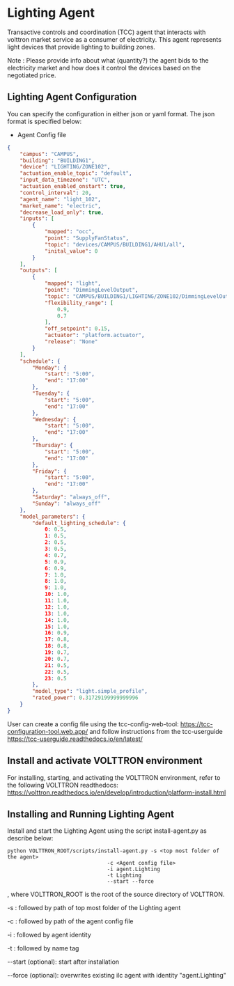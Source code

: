 # Lighting Agent

Transactive controls and coordination (TCC) agent that interacts with volttron market service
 as a consumer of electricity. This agent represents light devices that provide lighting to building zones.

Note :
Please provide info about what (quantity?) the agent bids to the electricity market and how does it control
 the devices based on the negotiated price. 

## Lighting Agent Configuration

You can specify the configuration in either json or yaml format. The json format is specified below:

* Agent Config file 

```` json
{
    "campus": "CAMPUS", 
    "building": "BUILDING1",
    "device": "LIGHTING/ZONE102",
    "actuation_enable_topic": "default", 
    "input_data_timezone": "UTC", 
    "actuation_enabled_onstart": true, 
    "control_interval": 20, 
    "agent_name": "light_102", 
    "market_name": "electric",
    "decrease_load_only": true,
    "inputs": [
        {
            "mapped": "occ", 
            "point": "SupplyFanStatus", 
            "topic": "devices/CAMPUS/BUILDING1/AHU1/all", 
            "inital_value": 0
        }
    ], 
    "outputs": [
        {
            "mapped": "light", 
            "point": "DimmingLevelOutput", 
            "topic": "CAMPUS/BUILDING1/LIGHTING/ZONE102/DimmingLevelOutput", 
            "flexibility_range": [
                0.9, 
                0.7
            ], 
            "off_setpoint": 0.15, 
            "actuator": "platform.actuator", 
            "release": "None"
        }
    ], 
    "schedule": {
        "Monday": {
            "start": "5:00", 
            "end": "17:00"
        }, 
        "Tuesday": {
            "start": "5:00", 
            "end": "17:00"
        }, 
        "Wednesday": {
            "start": "5:00", 
            "end": "17:00"
        }, 
        "Thursday": {
            "start": "5:00", 
            "end": "17:00"
        }, 
        "Friday": {
            "start": "5:00", 
            "end": "17:00"
        }, 
        "Saturday": "always_off", 
        "Sunday": "always_off"
    }, 
    "model_parameters": {
        "default_lighting_schedule": {
            0: 0.5, 
            1: 0.5, 
            2: 0.5, 
            3: 0.5, 
            4: 0.7, 
            5: 0.9, 
            6: 0.9, 
            7: 1.0, 
            8: 1.0, 
            9: 1.0, 
            10: 1.0, 
            11: 1.0, 
            12: 1.0, 
            13: 1.0, 
            14: 1.0, 
            15: 1.0, 
            16: 0.9, 
            17: 0.8, 
            18: 0.8, 
            19: 0.7, 
            20: 0.7, 
            21: 0.5, 
            22: 0.5, 
            23: 0.5
        },
        "model_type": "light.simple_profile", 
        "rated_power": 0.31729199999999996
    }
}
````
User can create a config file using the tcc-config-web-tool: https://tcc-configuration-tool.web.app/
and follow instructions from the tcc-userguide https://tcc-userguide.readthedocs.io/en/latest/

## Install and activate VOLTTRON environment
For installing, starting, and activating the VOLTTRON environment, refer to the following VOLTTRON readthedocs: 
https://volttron.readthedocs.io/en/develop/introduction/platform-install.html

## Installing and Running Lighting Agent
Install and start the Lighting Agent using the script install-agent.py as describe below:

```
python VOLTTRON_ROOT/scripts/install-agent.py -s <top most folder of the agent> 
                                -c <Agent config file>
                                -i agent.Lighting
                                -t Lighting
                                --start --force
```
, where VOLTTRON_ROOT is the root of the source directory of VOLTTRON.

-s : followed by path of top most folder of the Lighting agent

-c : followed by path of the agent config file

-i : followed by agent identity

-t : followed by name tag
 
--start (optional): start after installation

--force (optional): overwrites existing ilc agent with identity "agent.Lighting"  



